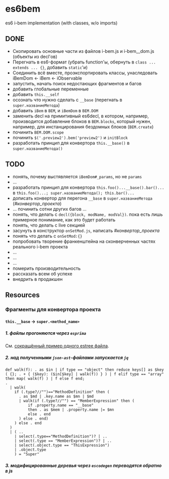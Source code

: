 # es6bem
es6 i-bem implementation (with classes, w/o imports)

## DONE
* Скопировать основные части из файлов i-bem.js и i-bem__dom.js (объекты из decl'ов)
* Перегнать в es6-формат (убрать function'ы, обернуть в `class ... extends ... {}`, добавить `static`'и)
* Соединить всё вместе, проэкспортировать классы, унаследовать iBemDom <- iBem <- iObservable
* запустить, начать поиск недостающих фрагментов и багов
* добавить глобальные переменные
* добавить `this.__self`
* осознать что нужно сделать с `__base` (перегнать в `super.названиеМетода`)
* добавить `iBem` в `BEM`, и `iBemDom` в `BEM.DOM`
* заменить decl на примитивный es6decl,
  в котором, например, производится добавление блоков в `BEM.blocks`,
  который нужен, например, для инстанцирования бездомных блоков (`BEM.create`)
* починить `BEM.DOM.scope`
* починить `$('.preview2').bem('preview2')` и `initBlock`
* разработать принцип для конвертора `this.__base()` в `super.названиеМетода()`

## TODO
* понять, почему выстявляется `iBemDom#_params`, но не `params`
* ...
* разработать принцип для конвертора `this.foo()...__base().bar()...` в `this.foo()...; super.названиеМетода(); this.bar()...`
* дописать конвертор для перегона `__base` в `super.названиеМетода` (*#конвертор_проекта*)
* ... починить сотни других багов ...
* понять, что делать с `decl({block, modName, modVal})`. пока есть лишь примерное понимание, как это будет работать
* понять, что делать с live секцией
* засунуть в конструктор `onSetMod.js`, написать *#конвертор_проекта*
* понять что делать с `onSetMod:{}`
* попробовать творение франкенштейна на сконверченных частях реального i-bem проекта
* ...
* ...
* ...
* померить производительность
* рассказать всем об успехе
* внедрить в продакшен 

## Resources
### Фрагменты для конвертора проекта 
#### `this.__base` -> `super.<method_name>`
##### 1. файлы прогоняются через `esprima`
См. [сокращённый пример одного estree файла](https://gist.github.com/a-x-/9ac7fa9f76cd07465f7e).

##### 2. над полученными `json-ast`-файлами запускается `jq`
```jq
def walk(f): . as $in | if type == "object" then reduce keys[] as $key ( {}; . + { ($key): ($in[$key] | walk(f)) } ) | f elif type == "array" then map( walk(f) ) | f else f end;
.
  | walk(
    if (.type?//"")=="MethodDefinition" then (
      . as $md | .key.name as $mn | $md
      | walk(if (.type?//"") == "MemberExpression" then (
          if .property.name == "__base"
          then . as $mem | .property.name |= $mn
          else . end
      ) else . end)
    ) else . end
  )
  | ( ..
    | select(.type=="MethodDefinition")? | .. 
    | select(.type == "MemberExpression")? | .. 
    | select(.object.type == "ThisExpression")
    | .object.type
    ) = "Super" 
```

##### 3. модифицированные деревья через `escodegen` переводятся обратно в js 
